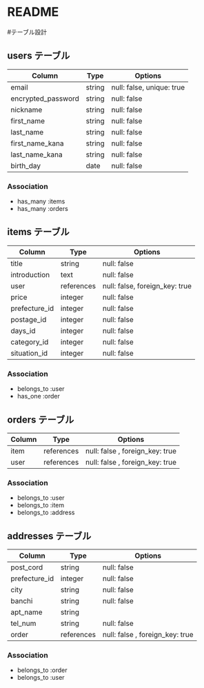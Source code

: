 # README

#テーブル設計

## users テーブル

| Column             | Type   | Options                   |
| ------------------ | ------ | ------------------------- |
| email              | string | null: false, unique: true |
| encrypted_password | string | null: false               |
| nickname           | string | null: false               |
| first_name         | string | null: false               |      
| last_name          | string | null: false               |
| first_name_kana    | string | null: false               |
| last_name_kana     | string | null: false               |
| birth_day          | date   | null: false               |

### Association

 - has_many :items
 - has_many :orders

## items テーブル

| Column             | Type        | Options                         |
| ------------------ | ----------- | ------------------------------- |
| title              | string      | null: false                     |
| introduction       | text        | null: false                     |
| user               | references  | null: false, foreign_key: true  |
| price              | integer     | null: false                     |
| prefecture_id      | integer     | null: false                     |
| postage_id         | integer     | null: false                     |
| days_id            | integer     | null: false                     |
| category_id        | integer     | null: false                     |
| situation_id       | integer     | null: false                     |



### Association

 - belongs_to :user
 - has_one :order

## orders テーブル

| Column    | Type       | Options                         |
| --------- | ---------- | ------------------------------- |
| item      | references | null: false , foreign_key: true |
| user      | references | null: false , foreign_key: true |

### Association

 - belongs_to :user
 - belongs_to :item
 - belongs_to :address

## addresses テーブル

| Column        | Type       | Options                         |
| ------------- | ---------- | ------------------------------- |
| post_cord     | string     | null: false                     |
| prefecture_id | integer    | null: false                     |
| city          | string     | null: false                     |
| banchi        | string     | null: false                     |
| apt_name      | string     |                                 |
| tel_num       | string     | null: false                     |
| order         | references | null: false , foreign_key: true |

### Association

 - belongs_to :order
 - belongs_to :user